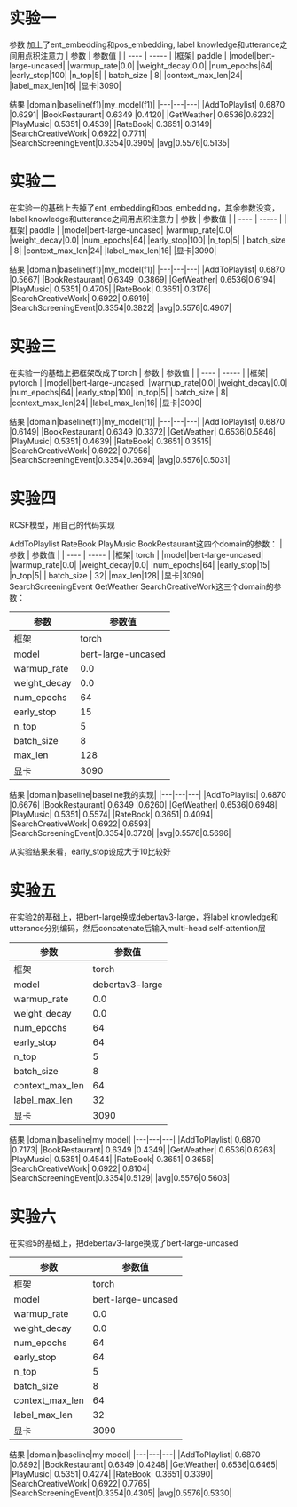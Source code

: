 # 实验一
参数
加上了ent_embedding和pos_embedding, label knowledge和utterance之间用点积注意力
| 参数 | 参数值 |
| ---- | ----- |
|框架| paddle |
|model|bert-large-uncased|
|warmup_rate|0.0|
|weight_decay|0.0|
|num_epochs|64|
|early_stop|100|
|n_top|5|
| batch_size | 8|
|context_max_len|24|
|label_max_len|16|
|显卡|3090|

结果
|domain|baseline(f1)|my_model(f1)|
|---|---|---|
|AddToPlaylist| 0.6870 |0.6291|
|BookRestaurant| 0.6349 |0.4120|
|GetWeather| 0.6536|0.6232|
|PlayMusic| 0.5351| 0.4539|
|RateBook| 0.3651| 0.3149|
|SearchCreativeWork| 0.6922| 0.7711|
|SearchScreeningEvent|0.3354|0.3905|
|avg|0.5576|0.5135|

# 实验二
在实验一的基础上去掉了ent_embedding和pos_embedding，其余参数没变，label knowledge和utterance之间用点积注意力
| 参数 | 参数值 |
| ---- | ----- |
|框架| paddle |
|model|bert-large-uncased|
|warmup_rate|0.0|
|weight_decay|0.0|
|num_epochs|64|
|early_stop|100|
|n_top|5|
| batch_size | 8|
|context_max_len|24|
|label_max_len|16|
|显卡|3090|

结果
|domain|baseline(f1)|my_model(f1)|
|---|---|---|
|AddToPlaylist| 0.6870 |0.5667|
|BookRestaurant| 0.6349 |0.3869|
|GetWeather| 0.6536|0.6194|
|PlayMusic| 0.5351| 0.4705|
|RateBook| 0.3651| 0.3176|
|SearchCreativeWork| 0.6922| 0.6919|
|SearchScreeningEvent|0.3354|0.3822|
|avg|0.5576|0.4907|

# 实验三
在实验一的基础上把框架改成了torch
| 参数 | 参数值 |
| ---- | ----- |
|框架| pytorch |
|model|bert-large-uncased|
|warmup_rate|0.0|
|weight_decay|0.0|
|num_epochs|64|
|early_stop|100|
|n_top|5|
| batch_size | 8|
|context_max_len|24|
|label_max_len|16|
|显卡|3090|

结果
|domain|baseline(f1)|my_model(f1)|
|---|---|---|
|AddToPlaylist| 0.6870 |0.6149|
|BookRestaurant| 0.6349 |0.3372|
|GetWeather| 0.6536|0.5846|
|PlayMusic| 0.5351| 0.4639|
|RateBook| 0.3651| 0.3515|
|SearchCreativeWork| 0.6922| 0.7956|
|SearchScreeningEvent|0.3354|0.3694|
|avg|0.5576|0.5031|

# 实验四
RCSF模型，用自己的代码实现

AddToPlaylist RateBook PlayMusic BookRestaurant这四个domain的参数：
| 参数 | 参数值 |
| ---- | ----- |
|框架| torch |
|model|bert-large-uncased|
|warmup_rate|0.0|
|weight_decay|0.0|
|num_epochs|64|
|early_stop|15|
|n_top|5|
| batch_size | 32|
|max_len|128|
|显卡|3090|
SearchScreeningEvent GetWeather SearchCreativeWork这三个domain的参数：

| 参数 | 参数值 |
| ---- | ----- |
|框架| torch |
|model|bert-large-uncased|
|warmup_rate|0.0|
|weight_decay|0.0|
|num_epochs|64|
|early_stop|15|
|n_top|5|
| batch_size | 8|
|max_len|128|
|显卡|3090|

结果
|domain|baseline|baseline我的实现|
|---|---|---|
|AddToPlaylist| 0.6870 |0.6676|
|BookRestaurant| 0.6349 |0.6260|
|GetWeather| 0.6536|0.6948|
|PlayMusic| 0.5351| 0.5574|
|RateBook| 0.3651| 0.4094|
|SearchCreativeWork| 0.6922| 0.6593|
|SearchScreeningEvent|0.3354|0.3728|
|avg|0.5576|0.5696|

从实验结果来看，early_stop设成大于10比较好

# 实验五

在实验2的基础上，把bert-large换成debertav3-large，将label knowledge和utterance分别编码，然后concatenate后输入multi-head self-attention层

| 参数 | 参数值 |
| ---- | ----- |
|框架| torch |
|model|debertav3-large|
|warmup_rate|0.0|
|weight_decay|0.0|
|num_epochs|64|
|early_stop|64|
|n_top|5|
| batch_size | 8|
|context_max_len|64|
|label_max_len|32|
|显卡|3090|

结果
|domain|baseline|my model|
|---|---|---|
|AddToPlaylist| 0.6870 |0.7173|
|BookRestaurant| 0.6349 |0.4349|
|GetWeather| 0.6536|0.6263|
|PlayMusic| 0.5351| 0.4544|
|RateBook| 0.3651| 0.3656|
|SearchCreativeWork| 0.6922| 0.8104|
|SearchScreeningEvent|0.3354|0.5129|
|avg|0.5576|0.5603|


# 实验六

在实验5的基础上，把debertav3-large换成了bert-large-uncased

| 参数 | 参数值 |
| ---- | ----- |
|框架| torch |
|model|bert-large-uncased|
|warmup_rate|0.0|
|weight_decay|0.0|
|num_epochs|64|
|early_stop|64|
|n_top|5|
| batch_size | 8|
|context_max_len|64|
|label_max_len|32|
|显卡|3090|

结果
|domain|baseline|my model|
|---|---|---|
|AddToPlaylist| 0.6870 |0.6892|
|BookRestaurant| 0.6349 |0.4248|
|GetWeather| 0.6536|0.6465|
|PlayMusic| 0.5351| 0.4274|
|RateBook| 0.3651| 0.3390|
|SearchCreativeWork| 0.6922| 0.7765|
|SearchScreeningEvent|0.3354|0.4305|
|avg|0.5576|0.5330|